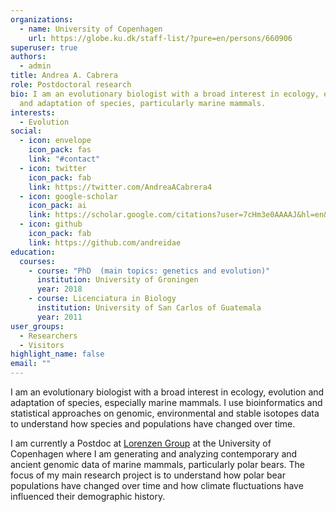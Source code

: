 ```yaml
---
organizations:
  - name: University of Copenhagen
    url: https://globe.ku.dk/staff-list/?pure=en/persons/660906
superuser: true
authors:
  - admin
title: Andrea A. Cabrera
role: Postdoctoral research
bio: I am an evolutionary biologist with a broad interest in ecology, evolution
  and adaptation of species, particularly marine mammals.
interests:
  - Evolution
social:
  - icon: envelope
    icon_pack: fas
    link: "#contact"
  - icon: twitter
    icon_pack: fab
    link: https://twitter.com/AndreaACabrera4
  - icon: google-scholar
    icon_pack: ai
    link: https://scholar.google.com/citations?user=7cHm3e0AAAAJ&hl=en&oi=ao
  - icon: github
    icon_pack: fab
    link: https://github.com/andreidae
education:
  courses:
    - course: "PhD  (main topics: genetics and evolution)"
      institution: University of Groningen
      year: 2018
    - course: Licenciatura in Biology
      institution: University of San Carlos of Guatemala
      year: 2011
user_groups:
  - Researchers
  - Visitors
highlight_name: false
email: ""
---
```

<!--StartFragment-->

I am an evolutionary biologist with a broad interest in ecology, evolution and adaptation of species, especially marine mammals. I use bioinformatics and statistical approaches on genomic, environmental and stable isotopes data to understand how species and populations have changed over time.

I am currently a Postdoc at [Lorenzen Group](https://globe.ku.dk/research/evogenomics/lorenzen-group/) at the University of Copenhagen where I am generating and analyzing contemporary and ancient genomic data of marine mammals, particularly polar bears. The focus of my main research project is to understand how polar bear populations have changed over time and how climate fluctuations have influenced their demographic history.

<!--EndFragment-->